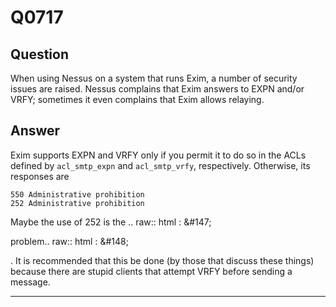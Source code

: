 Q0717
=====

Question
--------

When using Nessus on a system that runs Exim, a number of security
issues are raised. Nessus complains that Exim answers to EXPN and/or
VRFY; sometimes it even complains that Exim allows relaying.

Answer
------

Exim supports EXPN and VRFY only if you permit it to do so in the ACLs
defined by `acl_smtp_expn` and `acl_smtp_vrfy`, respectively. Otherwise,
its responses are

    550 Administrative prohibition
    252 Administrative prohibition

Maybe the use of 252 is the .. raw:: html
:   &\#147;

problem.. raw:: html
:   &\#148;

. It is recommended that this be done (by those that discuss these
things) because there are stupid clients that attempt VRFY before
sending a message.

* * * * *
